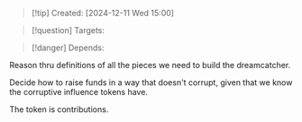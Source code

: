 
>[!tip] Created: [2024-12-11 Wed 15:00]

>[!question] Targets: 

>[!danger] Depends: 

Reason thru definitions of all the pieces we need to build the dreamcatcher.

Decide how to raise funds in a way that doesn't corrupt, given that we know the corruptive influence tokens have.

The token is contributions.